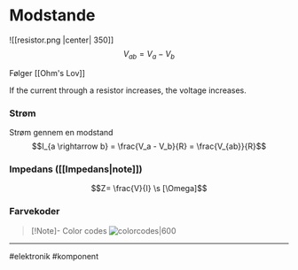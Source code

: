 # Modstande
![[resistor.png |center| 350]]
$$V_{ab}=V_a - V_b$$

Følger [[Ohm's Lov]]

If the current through a resistor increases, the voltage increases.

### Strøm
Strøm gennem en modstand
$$I_{a \rightarrow b} = \frac{V_a - V_b}{R} = \frac{V_{ab}}{R}$$

### Impedans ([[Impedans|note]])
$$Z= \frac{V}{I} \s [\Omega]$$


### Farvekoder

>[!Note]- Color codes
>![colorcodes|600](https://external-content.duckduckgo.com/iu/?u=http%3A%2F%2Fmfranzen.ca%2Fimages%2Fpics%2Fclasses%2Fcomp%2Fbb-resistor-colour-chart-l.jpg&f=1&nofb=1)

---
#elektronik #komponent 